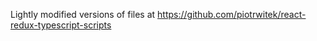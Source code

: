 Lightly modified versions of files at https://github.com/piotrwitek/react-redux-typescript-scripts

